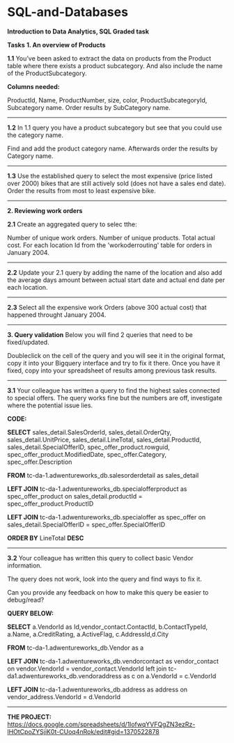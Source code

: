 # SQL-and-Databases
**Introduction to Data Analytics, SQL Graded task**

**Tasks**
**1. An overview of Products**


**1.1** You’ve been asked to extract the data on products from the Product table where there exists a product subcategory. And also include the name of the ProductSubcategory.

**Columns needed:**

ProductId, Name, ProductNumber, size, color, ProductSubcategoryId, Subcategory name. Order results by SubCategory name.

-----
**1.2** In 1.1 query you have a product subcategory but see that you could use the category name.

Find and add the product category name. Afterwards order the results by Category name.

-----
**1.3** Use the established query to select the most expensive (price listed over 2000) bikes that are still actively sold (does not have a sales end date). 
Order the results from most to least expensive bike.

-----
**2. Reviewing work orders**


**2.1** Create an aggregated query to selec tthe:

Number of unique work orders.
Number of unique products.
Total actual cost.
For each location Id from the 'workoderrouting' table for orders in January 2004.

-----
**2.2** Update your 2.1 query by adding the name of the location and also add the average days amount between actual start date and actual end date per each location.

-----
**2.3** Select all the expensive work Orders (above 300 actual cost) that happened throught January 2004.

-----
**3. Query validation** Below you will find 2 queries that need to be fixed/updated.

Doubleclick on the cell of the query and you will see it in the original format, copy it into your Bigquery interface and try to fix it there.
Once you have it fixed, copy into your spreadsheet of results among previous task results.

-----
**3.1** Your colleague has written a query to find the highest sales connected to special offers. The query works fine but the numbers are off, investigate where the potential issue lies.

**CODE:**

**SELECT**
sales_detail.SalesOrderId, sales_detail.OrderQty, sales_detail.UnitPrice, sales_detail.LineTotal, sales_detail.ProductId, sales_detail.SpecialOfferID, spec_offer_product.rowguid, spec_offer_product.ModifiedDate, 
spec_offer.Category, spec_offer.Description

**FROM** tc-da-1.adwentureworks_db.salesorderdetail as sales_detail

**LEFT JOIN** tc-da-1.adwentureworks_db.specialofferproduct as spec_offer_product on sales_detail.productId = spec_offer_product.ProductID

**LEFT JOIN** tc-da-1.adwentureworks_db.specialoffer as spec_offer on sales_detail.SpecialOfferID = spec_offer.SpecialOfferID

**ORDER BY** LineTotal **DESC**

-----

**3.2** Your colleague has written this query to collect basic Vendor information. 

The query does not work, look into the query and find ways to fix it. 

Can you provide any feedback on how to make this query be easier to debug/read?

**QUERY BELOW:**

**SELECT** a.VendorId as Id,vendor_contact.ContactId, b.ContactTypeId, a.Name, a.CreditRating, a.ActiveFlag, c.AddressId,d.City

**FROM** tc-da-1.adwentureworks_db.Vendor as a

**LEFT JOIN** tc-da-1.adwentureworks_db.vendorcontact as vendor_contact on vendor.VendorId = vendor_contact.VendorId left join tc-da1.adwentureworks_db.vendoraddress as c on a.VendorId = c.VendorId

**LEFT JOIN** tc-da-1.adwentureworks_db.address as address on vendor_address.VendorId = d.VendorId

-----
**THE PROJECT:** https://docs.google.com/spreadsheets/d/1lofwqYVFQgZN3ezRz-lHOtCpoZYSjiK0t-CUoq4nRok/edit#gid=1370522878
